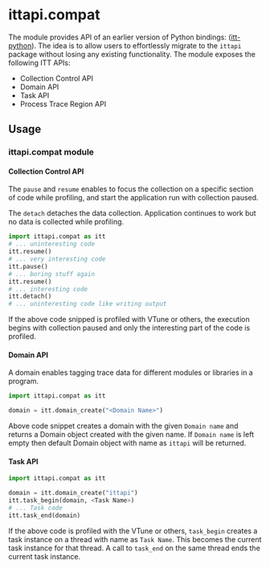 # ittapi.compat

The module provides API of an earlier version of Python bindings: ([itt-python](https://github.com/oleksandr-pavlyk/itt-python/)). The idea is to allow users to effortlessly migrate to the `ittapi` package without losing any existing functionality. The module exposes the following ITT APIs:
 - Collection Control API
 - Domain API
 - Task API
 - Process Trace Region API


## Usage

### ittapi.compat module

#### Collection Control API
 
The `pause` and `resume` enables to focus the collection on a specific section of code while profiling, and start the application run with collection paused. 

The `detach` detaches the data collection. Application continues to work but no data is collected while profiling. 

```python
import ittapi.compat as itt
# ... uninteresting code
itt.resume()
# ... very interesting code
itt.pause()
# ... boring stuff again
itt.resume()
# ... interesting code
itt.detach()
# ... uninteresting code like writing output
```

If the above code snipped is profiled with VTune or others, the execution begins with collection paused and only the interesting part of the code is profiled. 

#### Domain API

A domain enables tagging trace data for different modules or libraries in a program. 

```python
import ittapi.compat as itt

domain = itt.domain_create("<Domain Name>")
```

Above code snippet creates a domain with the given `Domain name` and returns a Domain object created with the given name. If `Domain name` is left empty then default Domain object with name as `ittapi` will be returned.

#### Task API

```python
import ittapi.compat as itt

domain = itt.domain_create("ittapi")
itt.task_begin(domain, <Task Name>)
# ... Task code
itt.task_end(domain)
```

If the above code is profiled with the VTune or others, 
`task_begin` creates a task instance on a thread with name as `Task Name`. This becomes the current task instance for that thread. A call to `task_end` on the same thread ends the current task instance.
